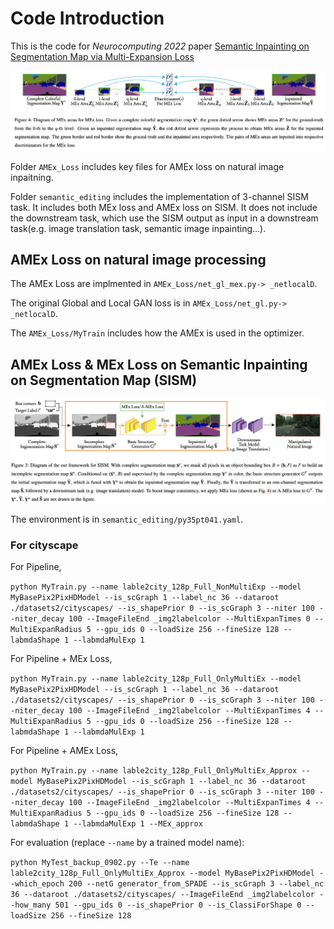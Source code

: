 # Code Introduction
This is the code for *Neurocomputing 2022* paper [Semantic Inpainting on Segmentation Map via Multi-Expansion Loss](https://www.sciencedirect.com/science/article/abs/pii/S0925231222007433)

![alt 属性文本](./MEx_Loss.png)

Folder `AMEx_Loss` includes key files for AMEx loss on natural image inpaitning.

Folder `semantic_editing` includes the implementation of 3-channel SISM task. 
It includes both MEx loss and AMEx loss on SISM.
It does not include the downstream task, which use the SISM output as input in a downstream task(e.g. image translation task, semantic image inpainting...).

## AMEx Loss on natural image processing
The AMEx Loss are implmented in `AMEx_Loss/net_gl_mex.py-> _netlocalD`. 

The original Global and Local GAN loss is in `AMEx_Loss/net_gl.py-> _netlocalD`.

The `AMEx_Loss/MyTrain` includes how the AMEx is used in the optimizer.

## AMEx Loss & MEx Loss on Semantic Inpainting on Segmentation Map (SISM)
![alt 属性文本](./SISM_Process.png)

The environment is in `semantic_editing/py35pt041.yaml`.

### For cityscape

For Pipeline,

`python MyTrain.py --name lable2city_128p_Full_NonMultiExp --model MyBasePix2PixHDModel --is_scGraph 1 --label_nc 36 --dataroot ./datasets2/cityscapes/ --is_shapePrior 0 --is_scGraph 3 --niter 100 --niter_decay 100 --ImageFileEnd _img2labelcolor --MultiExpanTimes 0 --MultiExpanRadius 5 --gpu_ids 0 --loadSize 256 --fineSize 128 --labmdaShape 1 --labmdaMulExp 1`

For Pipeline + MEx Loss,

`python MyTrain.py --name lable2city_128p_Full_OnlyMultiEx --model MyBasePix2PixHDModel --is_scGraph 1 --label_nc 36 --dataroot ./datasets2/cityscapes/ --is_shapePrior 0 --is_scGraph 3 --niter 100 --niter_decay 100 --ImageFileEnd _img2labelcolor --MultiExpanTimes 4 --MultiExpanRadius 5 --gpu_ids 0 --loadSize 256 --fineSize 128 --labmdaShape 1 --labmdaMulExp 1`

For Pipeline + AMEx Loss,

`python MyTrain.py --name lable2city_128p_Full_OnlyMultiEx_Approx --model MyBasePix2PixHDModel --is_scGraph 1 --label_nc 36 --dataroot ./datasets2/cityscapes/ --is_shapePrior 0 --is_scGraph 3 --niter 100 --niter_decay 100 --ImageFileEnd _img2labelcolor --MultiExpanTimes 4 --MultiExpanRadius 5 --gpu_ids 0 --loadSize 256 --fineSize 128 --labmdaShape 1 --labmdaMulExp 1 --MEx_approx`

For evaluation (replace `--name` by a trained model name):

`python MyTest_backup_0902.py --Te --name lable2city_128p_Full_OnlyMultiEx_Approx --model MyBasePix2PixHDModel --which_epoch 200 --netG generator_from_SPADE --is_scGraph 3 --label_nc 36 --dataroot ./datasets2/cityscapes/ --ImageFileEnd _img2labelcolor --how_many 501 --gpu_ids 0 --is_shapePrior 0 --is_ClassiForShape 0 --loadSize 256 --fineSize 128`

